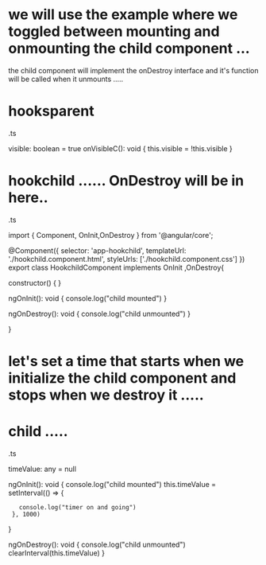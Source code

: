 # we will use the example where we toggled between  mounting and onmounting the child component ...



the child component will implement the onDestroy interface and it's function will be called when it unmounts .....




# hooksparent 
.ts 

  visible: boolean = true 
  onVisibleC(): void {
    this.visible = !this.visible
  }

# hookchild ...... OnDestroy will be in here..
.ts

import { Component, OnInit,OnDestroy } from '@angular/core';

@Component({
  selector: 'app-hookchild',
  templateUrl: './hookchild.component.html',
  styleUrls: ['./hookchild.component.css']
})
export class HookchildComponent implements OnInit ,OnDestroy{

  constructor() { }

  ngOnInit(): void {
    console.log("child mounted")
  }
  
  ngOnDestroy(): void {
      console.log("child unmounted")
  }

}





# let's set a time that starts when we initialize the child component and stops when we destroy it ..... 


 
# child .....

.ts


  timeValue: any = null
  
  ngOnInit(): void {
    console.log("child mounted")
    this.timeValue = setInterval(() => {
       
       console.log("timer on and going")
     }, 1000)
  }
  
  ngOnDestroy(): void {
    console.log("child unmounted")
    clearInterval(this.timeValue)
  }

